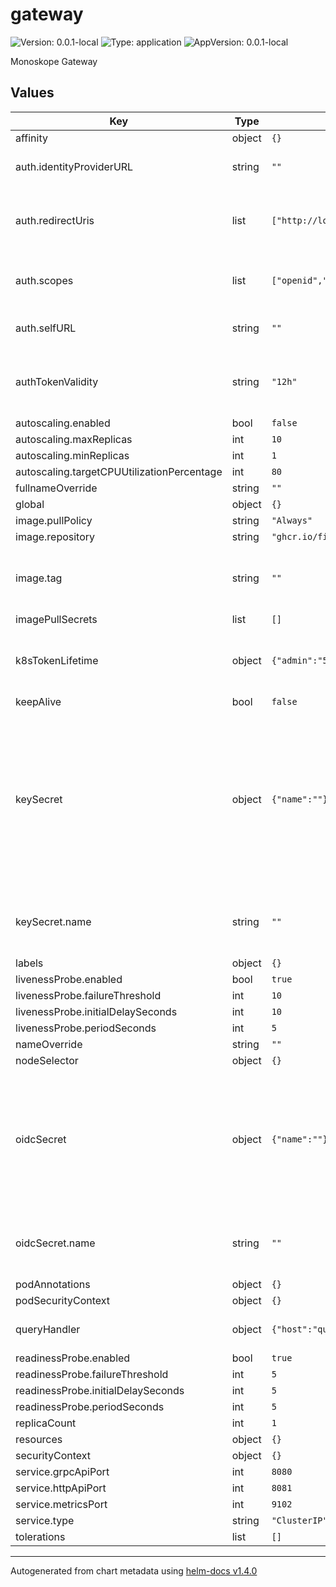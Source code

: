 # gateway

![Version: 0.0.1-local](https://img.shields.io/badge/Version-0.0.1--local-informational?style=flat-square) ![Type: application](https://img.shields.io/badge/Type-application-informational?style=flat-square) ![AppVersion: 0.0.1-local](https://img.shields.io/badge/AppVersion-0.0.1--local-informational?style=flat-square)

Monoskope Gateway

## Values

| Key | Type | Default | Description |
|-----|------|---------|-------------|
| affinity | object | `{}` |  |
| auth.identityProviderURL | string | `""` | The URL of the issuer to use for OIDC |
| auth.redirectUris | list | `["http://localhost:8000","http://localhost:18000"]` | The allowed redirect URIs for authentication flow |
| auth.scopes | list | `["openid","profile","email"]` | Additional scopes to request from upstream IDP |
| auth.selfURL | string | `""` | The URL of the issuer to Gateway itself |
| authTokenValidity | string | `"12h"` | Duration for which issued Monoskope auth tokens are valid |
| autoscaling.enabled | bool | `false` |  |
| autoscaling.maxReplicas | int | `10` |  |
| autoscaling.minReplicas | int | `1` |  |
| autoscaling.targetCPUUtilizationPercentage | int | `80` |  |
| fullnameOverride | string | `""` |  |
| global | object | `{}` |  |
| image.pullPolicy | string | `"Always"` |  |
| image.repository | string | `"ghcr.io/finleap-connect/monoskope/gateway"` |  |
| image.tag | string | `""` | Overrides the image tag whose default is the chart appVersion. |
| imagePullSecrets | list | `[]` |  |
| k8sTokenLifetime | object | `{"admin":"5m","default":"12h","oncall":"10m"}` | Duration for which issued K8s auth tokens are valid per role |
| keepAlive | bool | `false` |  |
| keySecret | object | `{"name":""}` | The secret containing private key for signing JWTs. Must contain tls.key containing the private key for signing and tls.crt containing public key for verification. |
| keySecret.name | string | `""` | Name of the secret to be used by the gateway, required |
| labels | object | `{}` |  |
| livenessProbe.enabled | bool | `true` |  |
| livenessProbe.failureThreshold | int | `10` |  |
| livenessProbe.initialDelaySeconds | int | `10` |  |
| livenessProbe.periodSeconds | int | `5` |  |
| nameOverride | string | `""` |  |
| nodeSelector | object | `{}` |  |
| oidcSecret | object | `{"name":""}` | The secret where the gateway finds the OIDC secrets. Must contain the fields oidc-clientsecret, oidc-clientid and oidc-nonce. |
| oidcSecret.name | string | `""` | Name of the secret to be used by the gateway, required |
| podAnnotations | object | `{}` |  |
| podSecurityContext | object | `{}` |  |
| queryHandler | object | `{"host":"queryhandler","port":8080,"prefix":""}` | API address of the query handler |
| readinessProbe.enabled | bool | `true` |  |
| readinessProbe.failureThreshold | int | `5` |  |
| readinessProbe.initialDelaySeconds | int | `5` |  |
| readinessProbe.periodSeconds | int | `5` |  |
| replicaCount | int | `1` |  |
| resources | object | `{}` |  |
| securityContext | object | `{}` |  |
| service.grpcApiPort | int | `8080` |  |
| service.httpApiPort | int | `8081` |  |
| service.metricsPort | int | `9102` |  |
| service.type | string | `"ClusterIP"` |  |
| tolerations | list | `[]` |  |

----------------------------------------------
Autogenerated from chart metadata using [helm-docs v1.4.0](https://github.com/norwoodj/helm-docs/releases/v1.4.0)
